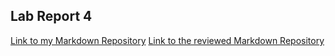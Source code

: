 ## Lab Report 4

[Link to my Markdown Repository](https://github.com/UDXS/markdown-parser)
[Link to the reviewed Markdown Repository](https://github.com/canitry/cse15l-lab-reports)

